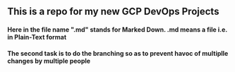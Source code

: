 ## This is a repo for my new GCP DevOps Projects
#### Here in the file name ".md" stands for Marked Down. .md means a file i.e. in Plain-Text format
#### The second task is to do the branching so as to prevent havoc of multiplle changes by multiple people
